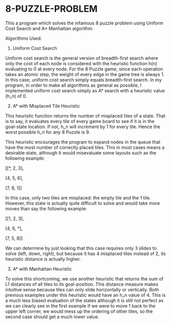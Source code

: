 # 8-PUZZLE-PROBLEM
This a program which solves the infamous 8 puzzle problem using Uniform Cost Search and A* Manhattan algorithm.

Algorithms Used:
1. Uniform Cost Search

Uniform cost search is the general version of breadth-first search where only the cost of each node is considered with the heuristic function h(n) evaluating to 0 at every node. For the 8 Puzzle game, since each operation takes an atomic step, the weight of every edge in the game tree is always 1. In this case, uniform cost search simply equals breadth-first search. In my program, in order to make all algorithms as general as possible, I implemented uniform cost search simply as A* search with a heuristic value (h_n) of 0.

2. A* with Misplaced Tile Heuristic

This heuristic function returns the number of misplaced tiles of a state. That is to say, it evaluates every tile of every game board to see if it is in the goal-state location. If not, h_n will increment by 1 for every tile. Hence the worst possible h_n for any 8 Puzzle is 9.

This heuristic encourages the program to expand nodes in the queue that have the most number of correctly placed tiles. This in most cases means a desirable state, although it would misevaluate some layouts such as the following example:

[[*, 2, 3],

[4, 5, 6],

[7, 8, 1]]

In this case, only two tiles are misplaced: the empty tile and the 1 tile. However, this state is actually quite difficult to solve and would take more moves than say the following example:

[[1, 2, 3],

[4, 6, *],

[7, 5, 8]]

We can determine by just looking that this case requires only 3 slides to solve (left, down, right), but because it has 4 misplaced tiles instead of 2, its heuristic distance is actually higher.

3. A* with Manhattan Heuristic

To solve this shortcoming, we use another heuristic that returns the sum of L1 distances of all tiles to its goal-position. This distance measure makes intuitive sense because tiles can only slide horizontally or vertically. Both previous examples under this heuristic would have an h_n value of 4. This is a much less biased evaluation of the states although it is still not perfect as we can clearly see in the first example if we were to move 1 back to the upper left corner, we would mess up the ordering of other tiles, so the second case should get a much lower value.
